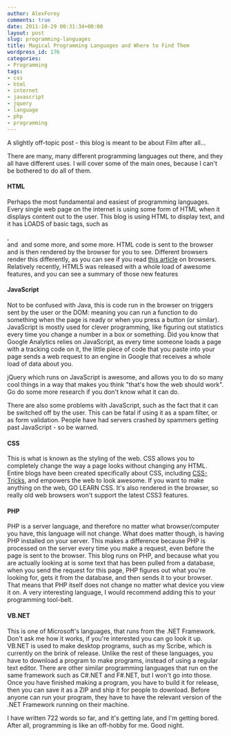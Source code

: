 ```yaml
---
author: AlexForey
comments: true
date: 2011-10-29 00:31:34+00:00
layout: post
slug: programming-languages
title: Magical Programming Languages and Where to Find Them
wordpress_id: 176
categories:
- Programming
tags:
- css
- html
- internet
- javascript
- jquery
- language
- php
- programming
---
```


A slightly off-topic post - this blog is meant to be about Film after all...

There are many, many different programming languages out there, and they all have different uses. I will cover some of the main ones, because I can't be bothered to do all of them.


#### HTML


Perhaps the most fundamental and easiest of programming languages. Every single web page on the internet is using some form of HTML when it displays content out to the user. This blog is using HTML to display text, and it has LOADS of basic tags, such as <p>, <br> and <img> and some more, and some more. HTML code is sent to the browser and is then rendered by the browser for you to see. Different browsers render this differently, as you can see if you read [this article](http://filmandstuff.co.uk/2011/09/browsers/) on browsers. Relatively recently, HTML5 was released with a whole load of awesome features, and you can see a summary of those new features


#### JavaScript


Not to be confused with Java, this is code run in the browser on triggers sent by the user or the DOM: meaning you can run a function to do something when the page is ready or when you press a button (or similar). JavaScript is mostly used for clever programming, like figuring out statistics every time you change a number in a box or something. Did you know that Google Analytics relies on JavaScript, as every time someone loads a page with a tracking code on it, the little piece of code that you paste into your page sends a web request to an engine in Google that receives a whole load of data about you.

jQuery which runs on JavaScript is awesome, and allows you to do so many cool things in a way that makes you think "that's how the web should work". Go do some more research if you don't know what it can do.

There are also some problems with JavaScript, such as the fact that it can be switched off by the user. This can be fatal if using it as a spam filter, or as form validation. People have had servers crashed by spammers getting past JavaScript - so be warned.


#### CSS


This is what is known as the styling of the web. CSS allows you to completely change the way a page looks without changing any HTML. Entire blogs have been created specifically about CSS, including [CSS-Tricks](http://css-tricks.com), and empowers the web to look awesome. If you want to make anything on the web, GO LEARN CSS. It's also rendered in the browser, so really old web browsers won't support the latest CSS3 features.


#### PHP


PHP is a server language, and therefore no matter what browser/computer you have, this language will not change. What does matter though, is having PHP installed on your server. This makes a difference because PHP is processed on the server every time you make a request, even before the page is sent to the browser. This blog runs on PHP, and because what you are actually looking at is some text that has been pulled from a database, when you send the request for this page, PHP figures out what you're looking for, gets it from the database, and then sends it to your browser. That means that PHP itself does not change no matter what device you view it on. A very interesting language, I would recommend adding this to your programming tool-belt.


#### VB.NET


This is one of Microsoft's languages, that runs from the .NET Framework. Don't ask me how it works, if you're interested you can go look it up. VB.NET is used to make desktop programs, such as my Scribe, which is currently on the brink of release. Unlike the rest of these languages, you have to download a program to make programs, instead of using a regular text editor. There are other similar programming languages that run on the same framework such as C#.NET and F#.NET, but I won't go into those. Once you have finished making a program, you have to build it for release, then you can save it as a ZIP and ship it for people to download. Before anyone can run your program, they have to have the relevant version of the .NET Framework running on their machine.

I have written 722 words so far, and it's getting late, and I'm getting bored. After all, programming is like an off-hobby for me. Good night.
